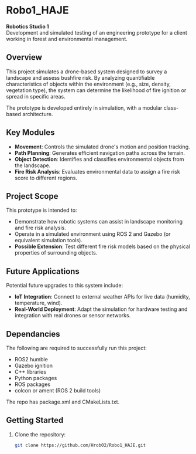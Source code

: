 # Robo1_HAJE

**Robotics Studio 1**  
Development and simulated testing of an engineering prototype for a client working in forest and environmental management.

## Overview

This project simulates a drone-based system designed to survey a landscape and assess bushfire risk. By analyzing quantifiable characteristics of objects within the environment (e.g., size, density, vegetation type), the system can determine the likelihood of fire ignition or spread in specific areas.

The prototype is developed entirely in simulation, with a modular class-based architecture.

## Key Modules

- **Movement**: Controls the simulated drone's motion and position tracking.
- **Path Planning**: Generates efficient navigation paths across the terrain.
- **Object Detection**: Identifies and classifies environmental objects from the landscape.
- **Fire Risk Analysis**: Evaluates environmental data to assign a fire risk score to different regions.

## Project Scope

This prototype is intended to:

- Demonstrate how robotic systems can assist in landscape monitoring and fire risk analysis.
- Operate in a simulated environment using ROS 2 and Gazebo (or equivalent simulation tools).
- **Possible Extension**: Test different fire risk models based on the physical properties of surrounding objects.

## Future Applications

Potential future upgrades to this system include:

- **IoT Integration**: Connect to external weather APIs for live data (humidity, temperature, wind).
- **Real-World Deployment**: Adapt the simulation for hardware testing and integration with real drones or sensor networks.

## Dependancies
The following are required to successfully run this project:

- ROS2 humble
- Gazebo ignition
- C++ libraries
- Python packages
- ROS packages
- colcon or ament (ROS 2 build tools)

The repo has package.xml and CMakeLists.txt.

## Getting Started

1. Clone the repository:
   ```bash
   git clone https://github.com/Hrob02/Robo1_HAJE.git
